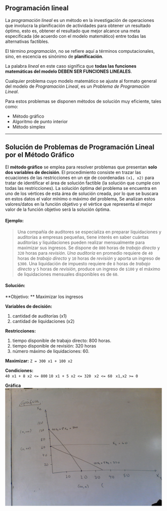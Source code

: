 ## Programación lineal 

La *programación lineal* es un método en la investigación de operaciones que involucra la planificación de actividades para obtener un resultado óptimo, esto es, obtener el resultado que mejor alcance una meta especificada (de acuerdo con el modelo matemático) entre todas las alternativas factibles.

El término *programación*, no se refiere aquí a términos computacionales, sino, en escencia es sinónimo de **planificación**.

La palabra *lineal* en este caso significa que **todas las funciones matemáticas del modelo DEBEN SER FUNCIONES LINEALES**.

Cualquier problema cuyo modelo matemático se ajuste al formato general del modelo de *Programación Lineal*, es un *Problema de Programación Lineal*.

Para estos problemas se disponen métodos de solución muy eficiente, tales como: 
- Método gráfico 
- Algoritmo de punto interior 
- Método simplex

--- 

## Solución de Problemas de Programación Lineal por el Método Gráfico

El **método gráfico** se emplea para resolver problemas que presentan **solo dos variables de decisión**. El procedimiento consiste en trazar las ecuaciones de las restricciones en un eje de coordenadas `(x1, x2)` para tratar de identificar el área de solución factible (la solución que cumple con todas las restricciones). La solución óptima del problema se encuentra en uno de los vértices de esta área de solución creada, por lo que se buscara en estos datos el valor mínimo o máximo del problema, Se analizan estos valores/datos en la función objetivo y el vértice que representa el mejor valor de la función objetivo será la solución óptima.

#### Ejemplo:

> Una compañía de auditores se especializa en preparar liquidaciones y auditorías a empresas pequeñas, tiene interés en saber cuántas auditorías y liquidaciones pueden realizar mensualmente para maximizar sus ingresos.
> Se dispone de `800` horas de *trabajo directo* y `320` horas para *revisión*.
> *Una auditoría* en promedio requiere de `40` horas de *trabajo directo* y `10` horas de *revisión* y aporta un ingreso de `$300`.
> Una liquidación de impuesto requiere de `8` horas de *trabajo directo* y `5` horas de *revisión*, produce un ingreso de `$100` y el máximo de liquidaciones mensuales disponibles es de `60`.

#### Solución:

**Objetivo: ** Maximizar los ingresos 

**Variables de decisión:**  
1. cantidad de auditorías (x1)
2. cantidad de liquidaciones (x2)

**Restricciones:**  
1. tiempo disponible de trabajo directo: 800 horas.
2. tiempo disponible de revisión: 320 horas 
3. número máximo de liquidaciones: 60.

**Maximizar:**
`Z = 300 x1 + 100 x2`

**Condiciones:**  
`40 x1 + 8 x2 <= 800`
`10 x1 + 5 x2 <= 320 `
`x2 <= 60 `
`x1,x2 >= 0 `

**Gráfica**
![grafica](fotos/IMG_20160315_083948.jpg)

